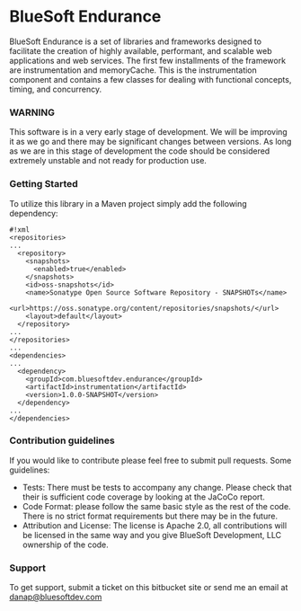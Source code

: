 # BlueSoft Endurance #

BlueSoft Endurance is a set of libraries and frameworks designed to facilitate the creation of highly available, performant, and scalable web applications and web services.  The first few installments of the framework are instrumentation and memoryCache.  This is the instrumentation component and contains a few classes for dealing with functional concepts, timing, and concurrency.

### WARNING ###

This software is in a very early stage of development.  We will be improving it as we go and there may be significant changes between versions.  As long as we are in this stage of development the code should be considered extremely unstable and not ready for production use.

### Getting Started ###

To utilize this library in a Maven project simply add the following dependency:

```
#!xml
<repositories>
...
  <repository>
    <snapshots>
      <enabled>true</enabled>
    </snapshots>
    <id>oss-snapshots</id>
    <name>Sonatype Open Source Software Repository - SNAPSHOTs</name>
    <url>https://oss.sonatype.org/content/repositories/snapshots/</url>
    <layout>default</layout>
  </repository>
...
</repositories>
...
<dependencies>
...
  <dependency>
    <groupId>com.bluesoftdev.endurance</groupId>
    <artifactId>instrumentation</artifactId>
    <version>1.0.0-SNAPSHOT</version>
  </dependency>
...
</dependencies>
```

### Contribution guidelines ###

If you would like to contribute please feel free to submit pull requests.  Some guidelines:

* Tests: There must be tests to accompany any change.  Please check that their is sufficient code coverage by looking at the JaCoCo report.
* Code Format: please follow the same basic style as the rest of the code.  There is no strict format requirements but there may be in the future.
* Attribution and License: The license is Apache 2.0, all contributions will be licensed in the same way and you give BlueSoft Development, LLC ownership of the code.

### Support ###

To get support, submit a ticket on this bitbucket site or send me an email at danap@bluesoftdev.com